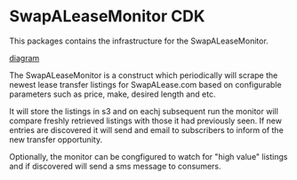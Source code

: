 # SwapALeaseMonitor CDK

This packages contains the infrastructure for the SwapALeaseMonitor.

[diagram](./img/SwapALeaseMonitor.jpg)

The SwapALeaseMonitor is a construct which periodically will scrape the newest lease transfer listings 
for SwapALease.com based on configurable parameters such as price, make, desired length and etc. 

It will store the listings in s3 and on eachj subsequent run the monitor will compare freshly retrieved 
listings with those it had previously seen. If new entries are discovered it will send and email 
to subscribers to inform of the new transfer opportunity. 

Optionally, the monitor can be congfigured to watch for "high value" listings and if discovered will
send a sms message to consumers.
